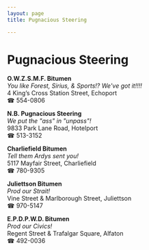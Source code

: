 ```yaml
---
layout: page 
title: Pugnacious Steering

---
```



# Pugnacious Steering


 **O.W.Z.S.M.F. Bitumen**  
_You like Forest, Sirius, & Sports!? We've got it!!!!_  
4 King’s Cross Station Street, Echoport  
☎ 554-0806

**N.B. Pugnacious Steering**  
_We put the "ass" in "unpass"!_  
9833 Park Lane Road, Hotelport  
☎ 513-3152

**Charliefield Bitumen**  
_Tell them Ardys sent you!_  
5117 Mayfair Street, Charliefield  
☎ 780-9305

**Juliettson Bitumen**  
_Prod our Strait!_  
Vine Street & Marlborough Street, Juliettson  
☎ 970-5147

**E.P.D.P.W.D. Bitumen**  
_Prod our Civics!_  
Regent Street & Trafalgar Square, Alfaton  
☎ 492-0036

